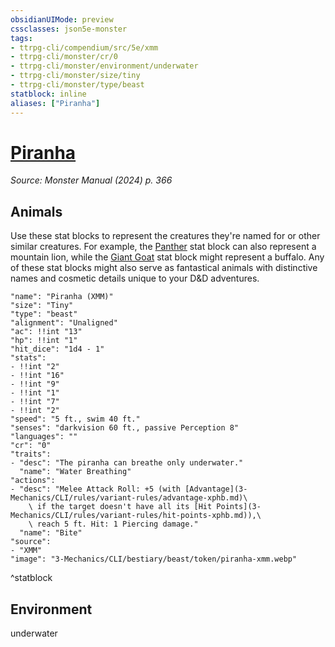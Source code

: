 ```yaml
---
obsidianUIMode: preview
cssclasses: json5e-monster
tags:
- ttrpg-cli/compendium/src/5e/xmm
- ttrpg-cli/monster/cr/0
- ttrpg-cli/monster/environment/underwater
- ttrpg-cli/monster/size/tiny
- ttrpg-cli/monster/type/beast
statblock: inline
aliases: ["Piranha"]
---
```

# [Piranha](3-Mechanics\CLI\bestiary\beast/piranha-xmm.md)
*Source: Monster Manual (2024) p. 366*  

## Animals

Use these stat blocks to represent the creatures they're named for or other similar creatures. For example, the [Panther](3-Mechanics/CLI/bestiary/beast/panther-xmm.md) stat block can also represent a mountain lion, while the [Giant Goat](3-Mechanics/CLI/bestiary/beast/giant-goat-xmm.md) stat block might represent a buffalo. Any of these stat blocks might also serve as fantastical animals with distinctive names and cosmetic details unique to your D&D adventures.

```statblock
"name": "Piranha (XMM)"
"size": "Tiny"
"type": "beast"
"alignment": "Unaligned"
"ac": !!int "13"
"hp": !!int "1"
"hit_dice": "1d4 - 1"
"stats":
- !!int "2"
- !!int "16"
- !!int "9"
- !!int "1"
- !!int "7"
- !!int "2"
"speed": "5 ft., swim 40 ft."
"senses": "darkvision 60 ft., passive Perception 8"
"languages": ""
"cr": "0"
"traits":
- "desc": "The piranha can breathe only underwater."
  "name": "Water Breathing"
"actions":
- "desc": "Melee Attack Roll: +5 (with [Advantage](3-Mechanics/CLI/rules/variant-rules/advantage-xphb.md)\
    \ if the target doesn't have all its [Hit Points](3-Mechanics/CLI/rules/variant-rules/hit-points-xphb.md)),\
    \ reach 5 ft. Hit: 1 Piercing damage."
  "name": "Bite"
"source":
- "XMM"
"image": "3-Mechanics/CLI/bestiary/beast/token/piranha-xmm.webp"
```
^statblock

## Environment

underwater